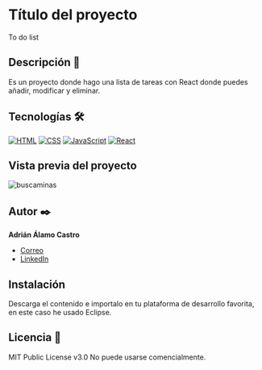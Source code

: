 # Título del proyecto
To do list

## Descripción 📑
Es un proyecto donde hago una lista de tareas con React donde puedes añadir, modificar y eliminar.

## Tecnologías 🛠
<!-- Iconos sacados de: https://github.com/hendrasob/badges/blob/master/README.md y https://github.com/alexandresanlim/Badges4-README.md-Profile -->
[![HTML](https://img.shields.io/badge/HTML-E34F26?style=for-the-badge&logo=HTML&logoColor=white)](https://es.wikipedia.org/wiki/HTML)
[![CSS](https://img.shields.io/badge/CSS-ffffff?style=for-the-badge&logo=CSS&logoColor=black)](https://es.wikipedia.org/wiki/CSS)
[![JavaScript](https://img.shields.io/badge/JavaScript-ffcc30?style=for-the-badge&logo=JavaScript&logoColor=white)](https://es.wikipedia.org/wiki/JavaScript)
[![React](https://img.shields.io/badge/React-75c4ff?style=for-the-badge&logo=Reqact&logoColor=white)](https://es.wikipedia.org/wiki/React)

## Vista previa del proyecto
![buscaminas](https://github.com/user-attachments/assets/61d0325a-565c-48cf-8e27-7a8a08100fd5)

## Autor ✒️
**Adrián Álamo Castro**

* [Correo](adrala99@gmail.com)
* [LinkedIn](www.linkedin.com/in/adrián-álamo-castro)

## Instalación 
Descarga el contenido e importalo en tu plataforma de desarrollo favorita, en este caso he usado Eclipse.
  
## Licencia 📄
MIT Public License v3.0
No puede usarse comencialmente.

